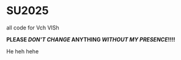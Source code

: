# SU2025
all code for Vch VISh

**PLEASE _DON'T CHANGE_ ANYTHING _WITHOUT MY PRESENCE_!!!!**

He heh hehe
